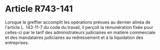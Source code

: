 # Article R743-141

Lorsque le greffier accomplit les opérations prévues au dernier alinéa de l'article L. 143-11-7 du code du travail, il perçoit la rémunération fixée pour celles-ci par le tarif des administrateurs judiciaires en matière commerciale et des mandataires judiciaires au redressement et à la liquidation des entreprises.

